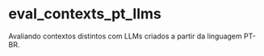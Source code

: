 # eval_contexts_pt_llms
Avaliando contextos distintos com LLMs criados a partir da linguagem PT-BR.
